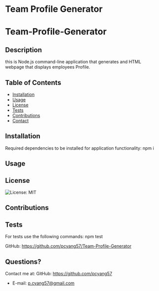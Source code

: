 # Team Profile Generator

# Team-Profile-Generator
  ## Description
  this is Node.js command-line application that generates and HTML webpage that displays employees Profile.



  ## Table of Contents
  * [Installation](#installation)
  * [Usage](#usage)
  * [License](#license)
  * [Tests](#Tests)
  * [Contributions](#Contributions)
  * [Contact](#Contact)
  
  ## Installation 
  Required dependencies to be installed for application functionality: npm i
  ## Usage
  
  ## License
  ![License: MIT](https://img.shields.io/badge/License-MIT-yellow.svg)
  ## Contributions
  
  ## Tests
  For tests use the following commands: npm test
  
 GitHub: https://github.com/pcyang57/Team-Profile-Generator

  
  ## Questions?
  Contact me at:
  GitHub: https://github.com/pcyang57
  * E-mail: p.cyang57@gmail.com
